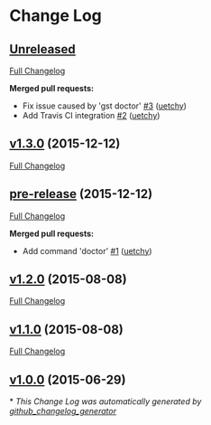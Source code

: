 # Change Log

## [Unreleased](https://github.com/uetchy/gst/tree/HEAD)

[Full Changelog](https://github.com/uetchy/gst/compare/v1.3.0...HEAD)

**Merged pull requests:**

- Fix issue caused by 'gst doctor' [\#3](https://github.com/uetchy/gst/pull/3) ([uetchy](https://github.com/uetchy))
- Add Travis CI integration [\#2](https://github.com/uetchy/gst/pull/2) ([uetchy](https://github.com/uetchy))

## [v1.3.0](https://github.com/uetchy/gst/tree/v1.3.0) (2015-12-12)
[Full Changelog](https://github.com/uetchy/gst/compare/pre-release...v1.3.0)

## [pre-release](https://github.com/uetchy/gst/tree/pre-release) (2015-12-12)
[Full Changelog](https://github.com/uetchy/gst/compare/v1.2.0...pre-release)

**Merged pull requests:**

- Add command 'doctor' [\#1](https://github.com/uetchy/gst/pull/1) ([uetchy](https://github.com/uetchy))

## [v1.2.0](https://github.com/uetchy/gst/tree/v1.2.0) (2015-08-08)
[Full Changelog](https://github.com/uetchy/gst/compare/v1.1.0...v1.2.0)

## [v1.1.0](https://github.com/uetchy/gst/tree/v1.1.0) (2015-08-08)
[Full Changelog](https://github.com/uetchy/gst/compare/v1.0.0...v1.1.0)

## [v1.0.0](https://github.com/uetchy/gst/tree/v1.0.0) (2015-06-29)


\* *This Change Log was automatically generated by [github_changelog_generator](https://github.com/skywinder/Github-Changelog-Generator)*